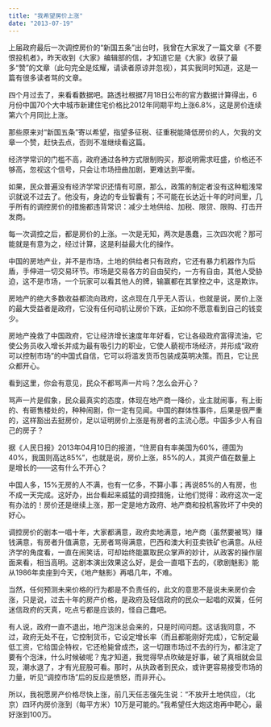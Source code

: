```yaml
---
title: "我希望房价上涨"
date: "2013-07-19"
---
```


上届政府最后一次调控房价的“新国五条”出台时，我曾在大家发了一篇文章《不要恨投机者》，昨天收到《大家》编辑部的信，才知道它是《大家》收获了最多“赞”的文章（此句完全是炫耀，请读者原谅并忽视），其实我同时知道，这是一篇有很多读者骂的文章。

四个月过去了，来看看数据吧。路透社根据7月18日公布的官方数据计算得出，6月份中国70个大中城市新建住宅价格比2012年同期平均上涨6.8%，这是房价连续第六个月同比上涨。

那些原来对“新国五条”寄以希望，指望多征税、征重税能降低房价的人，欠我的文章一个赞，赶快去点，否则不准继续看这篇。

经济学常识的门槛不高，政府通过各种方式限制购买，那说明需求旺盛，价格还不够高，忽视这个信号，只会让市场扭曲加剧，更难达到平衡。

如果，民众普遍没有经济学常识还情有可原，那么，政策的制定者没有这种粗浅常识就说不过去了。他没有，身边的专业智囊有；不可能在长达近十年的时间里，几乎所有的调控房价的措施都违背常识：减少土地供给、加税、限贷、限购、打击开发商。

每一次调控之后，都是房价的上涨。一次是无知，两次是愚蠢，三次四次呢？那可能就是有意为之，经过计算，这是利益最大化的操作。

中国的房地产业，并不是市场，土地的供给者只有政府，它还有暴力机器作为后盾，手伸进一切交易环节。市场是交易各方的自由契约，一方有自由，其他人受胁迫，这不是市场，一个玩家可以看其他人的牌，输赢都在其掌控之中，这是欺诈。

房地产的绝大多数收益都流向政府，这点现在几乎无人否认，也就是说，房价上涨的最大受益者是政府，它没有任何动机让房价下跌，正如你不愿意看到自己的钱变少。

房地产挽救了中国政府，它让经济增长速度年年好看，它让各级政府富得流油，它使公务员收入增长并成为最有吸引力的职业，它使人藐视市场经济，并形成“政府可以控制市场”的中国式自信，它可以将滥发货币包装成英明决策。而且，它让民众都开心。

看到这里，你会有意见，民众不都骂声一片吗？怎么会开心？

骂声一片是假象，民众最真实的态度，体现在地产商一降价，业主就闹事，有上街的、有砸售楼处的，种种闹剧，你一定有见闻。中国的群体性事件，后果是很严重的，这样豁出去挺房价，足以证明房价上涨是有房者的主流心愿。中国多少人有自己的房子？

据《人民日报》2013年04月10日的报道，“住房自有率美国为60%，德国为40%，我国则高达85%”，也就是说，房价上涨，85%的人，其资产值在数量上是增长的——这有什么不开心？

中国人多，15%无房的人不满，也有一亿多，不算小事；再说85%的人有房，也不成一天完成。这好办，出台看起来威猛的调控措施，让他们觉得：政府这次一定有办法的！房价还是继续上涨，那一定是地方政府、地产商和投机客败坏了中央的好心。

调控房价的剧本一唱十年，大家都满意，政府卖地满意，地产商（虽然要被骂）赚钱满意，有房者升值满意，无房者骂得满意，巴西和澳大利亚卖铁矿也满意。从经济学的角度看，一直在闹笑话，可却始终能赢取民众掌声的妙计，从政客的操作层面来看，相当高明。这剧本演出效果这么好，是会一直唱下去的，《歌剧魅影》能从1986年卖座到今天，《地产魅影》再唱几年，不难。

当然，任何预测未来价格的行为都是不负责任的，此文的意思不是说未来房价会涨，只是说，过去十年的房产价格，是政府及轻信政府的民众一起唱的双簧，任何迷信政府的天真，吃点亏都是应该的，怪自己蠢吧。

有人说，政府一直不退出，地产泡沫总会来的，只是时间问题。这话我同意，不过，政府无处不在，它控制货币，它设定增长率（而且都能刚好完成），它制定最低工资，它给国企特权，它还枪毙曾成杰，这一切跟市场过不去的行为，都注定了要有个泡沫，什么时候破呢？鬼才知道，我觉得早点吹破是好事，破了真相就会显现，潮水退了，才有光屁股可看。那时，从执政者到民众，或许更容易接受市场的力量，听见“调控市场”后的反应是愤怒，而非开心。

所以，我祝愿房产价格尽快上涨，前几天任志强先生说：“不放开土地供应，（北京）四环内房价涨到（每平方米）10万是可能的。”我希望任大炮这炮再中靶心，最好涨到100万。
